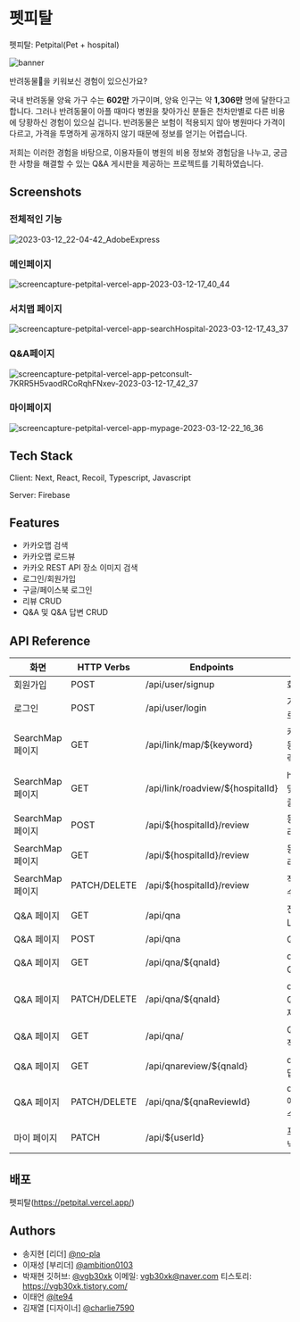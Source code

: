 
# 펫피탈
펫피탈: Petpital(Pet + hospital)

![banner](https://user-images.githubusercontent.com/88391843/224536901-de34067a-3dca-4a3a-9bac-f9646dd8a235.png)


반려동물🐶을 키워보신 경험이 있으신가요?

국내 반려동물 양육 가구 수는 **602만** 가구이며, 양육 인구는 약 **1,306만** 명에 달한다고 합니다. 그러나 반려동물이 아플 때마다 병원을 찾아가신 분들은 천차만별로 다른 비용에 당황하신 경험이 있으실 겁니다. 반려동물은 보험이 적용되지 않아 병원마다 가격이 다르고, 가격을 투명하게 공개하지 않기 때문에 정보를 얻기는 어렵습니다.

저희는 이러한 경험을 바탕으로, 이용자들이 병원의 비용 정보와 경험담을 나누고, 궁금한 사항을 해결할 수 있는 Q&A 게시판을 제공하는 프로젝트를 기획하였습니다.
## Screenshots

### 전체적인 기능
![2023-03-12_22-04-42_AdobeExpress](https://user-images.githubusercontent.com/115146172/224547138-43949865-672c-40d9-b1d7-4f91b767c73d.gif)


### 메인페이지
![screencapture-petpital-vercel-app-2023-03-12-17_40_44](https://user-images.githubusercontent.com/88391843/224533845-c7d3c4f4-e510-4d36-8e81-7e7662b3bdd1.png)

### 서치맵 페이지
![screencapture-petpital-vercel-app-searchHospital-2023-03-12-17_43_37](https://user-images.githubusercontent.com/88391843/224533965-47e1714c-d630-46c3-8d09-0f050b76ccbe.png)

### Q&A페이지
![screencapture-petpital-vercel-app-petconsult-7KRR5H5vaodRCoRqhFNxev-2023-03-12-17_42_37](https://user-images.githubusercontent.com/88391843/224533936-138a9eca-5525-43bb-9ceb-b68d2ef6ce4e.png)


### 마이페이지
![screencapture-petpital-vercel-app-mypage-2023-03-12-22_16_36](https://user-images.githubusercontent.com/88391843/224547290-89d47de7-8df9-4565-b692-372f518eb7c3.png)


## Tech Stack

Client: Next, React, Recoil, Typescript, Javascript

Server: Firebase


## Features

- 카카오맵 검색
- 카카오맵 로드뷰
- 카카오 REST API 장소 이미지 검색
- 로그인/회원가입
- 구글/페이스북 로그인
- 리뷰 CRUD
- Q&A 및 Q&A 답변 CRUD

## API Reference
| 화면          | HTTP Verbs | Endpoints                    | Action                        |
| ------------- | ---------- | ---------------------------- | ----------------------------- |
| 회원가입      | POST       | /api/user/signup             | 회원가입                      |
| 로그인        | POST       | /api/user/login              | 가입된 유저가 로그인          |
| SearchMap 페이지   | GET        | /api/link/map/${keyword}     | 키워드에 맞는 동물 병원 출력 |
| SearchMap 페이지 | GET        | /api/link/roadview/${hospitalId} | hospitalId에 맞는 로드뷰 출력     |
| SearchMap 페이지 | POST       | /api/${hospitalId}/review        | 동물 병원에 리뷰 작성              |
| SearchMap 페이지 | GET        | /api/${hospitalId}/review        | 동물 병원 별 리뷰 출력             |
| SearchMap 페이지 | PATCH/DELETE     | /api/${hospitalId}/review        | 작성한 리뷰를 수정/삭제            |
| Q&A 페이지 | GET     | /api/qna        | 전체 Q&A List 출력            |
| Q&A 페이지 | POST     | /api/qna      | Q&A 작성          
| Q&A 페이지 | GET     | /api/qna/${qnaId}        | qnaId에 맞는 Q&A 출력          
| Q&A 페이지 | PATCH/DELETE     | /api/qna/${qnaId}        | qnaId에 맞는 Q&A 수정/삭제            |
| Q&A 페이지 | GET     | /api/qna/        |   Q&A에 답글 작성       |
| Q&A 페이지 | GET     | /api/qnareview/${qnaId}        | qnaId에 맞는 답글 출력       |
| Q&A 페이지 | PATCH/DELETE     | /api/qna/${qnaReviewId}        | qnaReviewId에 맞는 답글 수정/삭제            |
| 마이 페이지   | PATCH      | /api/${userId}               | 프로필 사진, 닉네임 수정      |



## 배포

펫피탈(https://petpital.vercel.app/)


## Authors

- 송지현 [리더] [@no-pla](https://www.github.com/no-pla)
- 이재성 [부리더] [@ambition0103](https://www.github.com/ambition0103)
- 박재현 깃허브: [@vgb30xk](https://www.github.com/vgb30xk) 
        이메일: vgb30xk@naver.com
        티스토리: https://vgb30xk.tistory.com/
- 이태언 [@lte94](https://www.github.com/lte94)
- 김재열 [디자이너] [@charlie7590](https://notefolio.net/charlie7590)

